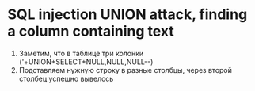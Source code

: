 # SQL injection UNION attack, finding a column containing text
1) Заметим, что в таблице три колонки ('+UNION+SELECT+NULL,NULL,NULL--)
2) Подставляем нужную строку в разные столбцы, через второй столбец успешно вывелось

